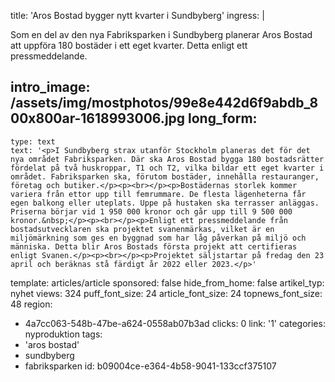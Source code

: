 title: 'Aros Bostad bygger nytt kvarter i Sundbyberg'
ingress: |
  <p>Som en del av den nya Fabriksparken i Sundbyberg planerar Aros Bostad att uppföra 180 bostäder i ett eget kvarter. Detta enligt ett pressmeddelande.
  </p>
  
intro_image: /assets/img/mostphotos/99e8e442d6f9abdb_800x800ar-1618993006.jpg
long_form:
  -
    type: text
    text: '<p>I Sundbyberg strax utanför Stockholm planeras det för det nya området Fabriksparken. Där ska Aros Bostad bygga 180 bostadsrätter fördelat på två huskroppar, T1 och T2, vilka bildar ett eget kvarter i området. Fabriksparken ska, förutom bostäder, innehålla restauranger, företag och butiker.</p><p><br></p><p>Bostädernas storlek kommer variera från ettor upp till femrummare. De flesta lägenheterna får egen balkong eller uteplats. Uppe på hustaken ska terrasser anläggas. Priserna börjar vid 1 950 000 kronor och går upp till 9 500 000 kronor.&nbsp;</p><p><br></p><p>Enligt ett pressmeddelande från bostadsutvecklaren ska projektet svanenmärkas, vilket är en miljömärkning som ges en byggnad som har låg påverkan på miljö och människa. Detta blir Aros Bostads första projekt att certifieras enligt Svanen.</p><p><br></p><p>Projektet säljstartar på fredag den 23 april och beräknas stå färdigt år 2022 eller 2023.</p>'
template: articles/article
sponsored: false
hide_from_home: false
artikel_typ: nyhet
views: 324
puff_font_size: 24
article_font_size: 24
topnews_font_size: 48
region:
  - 4a7cc063-548b-47be-a624-0558ab07b3ad
clicks: 0
link: '1'
categories: nyproduktion
tags:
  - 'aros bostad'
  - sundbyberg
  - fabriksparken
id: b09004ce-e364-4b58-9041-133ccf375107
